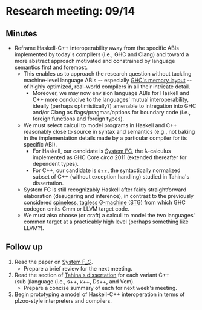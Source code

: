 # Research meeting: 09/14

## Minutes
* Reframe Haskell-C++ interoperability away from the specific ABIs implemented by today's compilers (i.e., GHC and Clang) and toward a more abstract approach motivated and constrained by language semantics first and foremost.
    + This enables us to approach the research question without tackling machine-level language ABIs -- especially [GHC's memory layout](https://gitlab.haskell.org/ghc/ghc/-/wikis/commentary/rts/storage/heap-objects) -- of highly optimized, real-world compilers in all their intricate detail.
        - Moreover, we may now envision language ABIs for Haskell and C++ more conducive to the languages' mutual interoperability, ideally (perhaps optimistically?) amenable to intregation into GHC and/or Clang as flags/pragmas/options for boundary code (i.e., foreign functions and foreign types).
    + We must select calculi to model programs in Haskell and C++ reasonably close to source in syntax and semantics (e.g., not baking in the implementation details made by a particular compiler for its specific ABI).
        - For Haskell, our candidate is [System FC](refs/haskell.core.pdf), the λ-calculus implemented as GHC Core _circa_ 2011 (extended thereafter for dependent types).
        - For C++, our candidate is [s++](refs/cpp.cpq.pdf), the syntactically normalized subset of C++ (without exception handling) studied in Tahina's dissertation.
    + System FC is still recognizably Haskell after fairly straightforward elaboration (desugaring and inference), in contrast to the previously considered [spineless, tagless G-machine (STG)](refs/haskell.stg.pdf) from which GHC codegen emits Cmm or LLVM target code.
    + We must also choose (or craft) a calculi to model the two languages' common target at a practicably high level (perhaps something like LLVM?).

## Follow up
1. Read the paper on [System F_𝐶](refs/haskell.core.pdf).
    * Prepare a brief review for the next meeting.
2. Read the section of [Tahina's dissertation](refs/cpp.coq.pdf) for each variant C++ (sub-)language (i.e., s++, κ++, Ds++, and Vcm).
    * Prepare a concise summary of each for next week's meeting.
3. Begin prototyping a model of Haskell-C++ interoperation in terms of plzoo-style interpreters and compilers.
